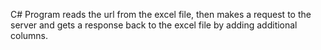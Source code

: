 C# Program reads the url from the excel file, then makes a request to the server and gets a response back to the excel file by adding additional columns.
